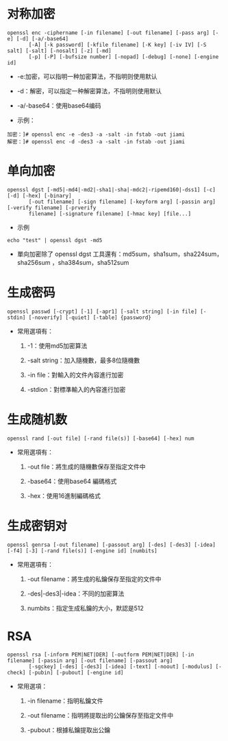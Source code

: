 #
# 对称加密
```
openssl enc -ciphername [-in filename] [-out filename] [-pass arg] [-e] [-d] [-a/-base64]
       [-A] [-k password] [-kfile filename] [-K key] [-iv IV] [-S salt] [-salt] [-nosalt] [-z] [-md]
       [-p] [-P] [-bufsize number] [-nopad] [-debug] [-none] [-engine id]
```
- -e:加密，可以指明一种加密算法，不指明则使用默认
- -d：解密，可以指定一种解密算法，不指明则使用默认
- -a/-base64：使用base64编码

- 示例：
```
加密：]# openssl enc -e -des3 -a -salt -in fstab -out jiami
解密：]# openssl enc -d -des3 -a -salt -in fstab -out jiami
```


# 单向加密
```
openssl dgst [-md5|-md4|-md2|-sha1|-sha|-mdc2|-ripemd160|-dss1] [-c] [-d] [-hex] [-binary]
       [-out filename] [-sign filename] [-keyform arg] [-passin arg] [-verify filename] [-prverify
       filename] [-signature filename] [-hmac key] [file...]
```
- 示例
```
echo "test" | openssl dgst -md5
```

- 單向加密除了 openssl dgst 工具還有：md5sum，sha1sum，sha224sum，sha256sum ，sha384sum，sha512sum

# 生成密码
```
openssl passwd [-crypt] [-1] [-apr1] [-salt string] [-in file] [-stdin] [-noverify] [-quiet] [-table] {password}
```

- 常用選項有：

  1.  -1：使用md5加密算法

  2.  -salt string：加入隨機數，最多8位隨機數

  3.  -in file：對輸入的文件內容進行加密

  4.  -stdion：對標準輸入的內容進行加密

# 生成随机数
```
openssl rand [-out file] [-rand file(s)] [-base64] [-hex] num
```
- 常用選項有：

  1.  -out file：將生成的隨機數保存至指定文件中

  2.  -base64：使用base64 編碼格式

  3.  -hex：使用16進制編碼格式

# 生成密钥对
```
openssl genrsa [-out filename] [-passout arg] [-des] [-des3] [-idea] [-f4] [-3] [-rand file(s)] [-engine id] [numbits]
```
- 常用選項有：

  1.  -out filename：將生成的私鑰保存至指定的文件中

  2.   -des|-des3|-idea：不同的加密算法

  3.  numbits：指定生成私鑰的大小，默認是512

# RSA
```
openssl rsa [-inform PEM|NET|DER] [-outform PEM|NET|DER] [-in filename] [-passin arg] [-out filename] [-passout arg]
       [-sgckey] [-des] [-des3] [-idea] [-text] [-noout] [-modulus] [-check] [-pubin] [-pubout] [-engine id]
```
- 常用選項：

  1.  -in filename：指明私鑰文件

  2.  -out filename：指明將提取出的公鑰保存至指定文件中

  3.  -pubout：根據私鑰提取出公鑰
